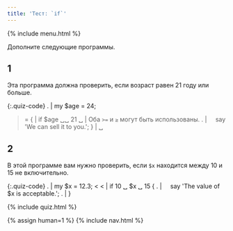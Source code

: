 ```yaml
---
title: 'Тест: `if`'
---
```


{% include menu.html %}

Дополните следующие программы.

## 1

Эта программа должна проверить, если возраст равен 21 году или больше.

{:.quiz-code}
. | my $age = 24;
>= { | if $age ␣␣ 21 ␣ | Оба `>=` и `≥` могут быть использованы.
. | &nbsp;&nbsp;&nbsp;&nbsp;say &apos;We can sell it to you.&apos;;
} | ␣

## 2

В этой программе вам нужно проверить, если `$x` находится между 10 и 15 не
включительно.

{:.quiz-code}
. | my $x = 12.3;
&lt; &lt; | if 10 ␣ $x ␣ 15 {
. | &nbsp;&nbsp;&nbsp;&nbsp;say &apos;The value of $x is acceptable.&apos;;
. | }


{% include quiz.html %}
<script>
    replacements = [['≥', '>=']];
</script>

{% assign human=1 %}
{% include nav.html %}
